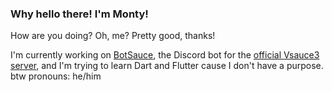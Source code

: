 ### Why hello there! I'm Monty!

How are you doing? Oh, me? Pretty good, thanks!

I'm currently working on [BotSauce](https://www.github.com/BotSauce/BotSauce), the Discord bot for the [official Vsauce3 server](https://discord.gg/Mtmmm5J), and I'm trying to learn Dart and Flutter cause I don't have a purpose.
btw pronouns: he/him
